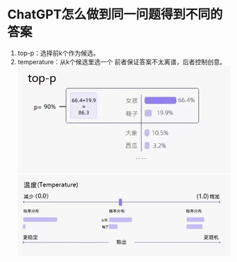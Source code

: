 # ChatGPT怎么做到同一问题得到不同的答案

1. top-p：选择前k个作为候选。
2. temperature：从k个候选里选一个
前者保证答案不太离谱，后者控制创意。
![](.images/fb20a90f.png)
![](.images/936d9b23.png)